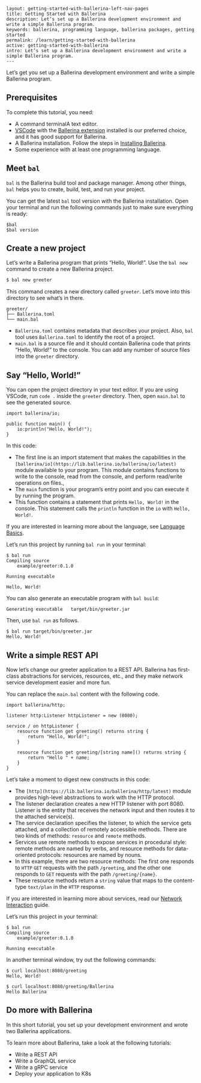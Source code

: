 ```
layout: getting-started-with-ballerina-left-nav-pages
title: Getting Started with Ballerina
description: Let’s set up a Ballerina development environment and write a simple Ballerina program.
keywords: ballerina, programming language, ballerina packages, getting started
permalink: /learn/getting-started-with-ballerina
active: getting-started-with-ballerina
intro: Let’s set up a Ballerina development environment and write a simple Ballerina program.
---
```

Let’s get you set up a Ballerina development environment and write a simple Ballerina program.

## Prerequisites

To complete this tutorial, you need:

- A command terminalA text editor.
- [VSCode](https://code.visualstudio.com/) with the [Ballerina extension](https://marketplace.visualstudio.com/items?itemName=WSO2.ballerina) installed is our preferred choice, and it has good support for Ballerina.
- A Ballerina installation. Follow the steps in [Installing Ballerina](https://ballerina.io/learn/installing-ballerina/setting-up-ballerina/).
- Some experience with at least one programming language. 

## Meet `bal`

`bal` is the Ballerina build tool and package manager. Among other things, `bal` helps you to create, build, test, and run your project. 

You can get the latest `bal` tool version with the Ballerina installation. Open your terminal and run the following commands just to make sure everything is ready:

```
$bal
$bal version
```

## Create a new project

Let’s write a Ballerina program that prints “Hello, World!”. Use the `bal new` command to create a new Ballerina project. 

```bash
$ bal new greeter
```

This command creates a new directory called `greeter`. Let’s move into this directory to see what’s in there. 

```
greeter/
├── Ballerina.toml
└── main.bal
```

- `Ballerina.toml` contains metadata that describes your project. Also, `bal` tool uses `Ballerina.toml` to identify the root of a project.
- `main.bal` is a source file and it should contain Ballerina code that prints “Hello, World!” to the console. You can add any number of source files into the `greeter` directory.

## Say “Hello, World!”

You can open the project directory in your text editor. If you are using VSCode, run `code .` inside the `greeter` directory. Then, open `main.bal` to see the generated source.

```ballerina
import ballerina/io;

public function main() {
    io:println("Hello, World!");
}
```

In this code:

- The first line is an import statement that makes the capabilities in the `[ballerina/io](https://lib.ballerina.io/ballerina/io/latest)` module available to your program. This module contains functions to write to the console, read from the console, and perform read/write operations on files.,
- The `main` function is your program’s entry point and you can execute it by running the program. 
- This function contains a statement that prints `Hello, World!` in the console. This statement calls the `println` function in the `io` with `Hello, World!`.

If you are interested in learning more about the language, see [Language Basics](https://ballerina.io/learn/language-basics/). 

Let’s run this project by running `bal run` in your terminal:

```
$ bal run
Compiling source
	example/greeter:0.1.0

Running executable

Hello, World!
```

You can also generate an executable program with `bal build`:

```$ bal buildCompiling source	sameera/greeter:0.1.0
Generating executable	target/bin/greeter.jar
```

Then, use `bal run` as follows.

```
$ bal run target/bin/greeter.jar
Hello, World!
```

## Write a simple REST API

Now let’s change our greeter application to a REST API. Ballerina has first-class abstractions for services, resources, etc., and they make network service development easier and more fun. 

You can replace the `main.bal` content with the following code.

```
import ballerina/http;

listener http:Listener httpListener = new (8080);

service / on httpListener {
    resource function get greeting() returns string { 
        return "Hello, World!"; 
    }

    resource function get greeting/[string name]() returns string { 
        return "Hello " + name; 
    }
}
```

Let’s take a moment to digest new constructs in this code:

- The `[http](https://lib.ballerina.io/ballerina/http/latest)` module provides high-level abstractions to work with the HTTP protocol. 
- The listener declaration creates a new HTTP listener with port 8080. Listener is the entity that receives the network input and then routes it to the attached service(s).
- The service declaration specifies the listener, to which the service gets attached, and a collection of remotely accessible methods. There are two kinds of methods: `resource` and `remote` methods.
- Services use remote methods to expose services in procedural style: remote methods are named by verbs, and resource methods for data-oriented protocols: resources are named by nouns.
- In this example, there are two resource methods: The first one responds to `HTTP` `GET` requests with the path `/greeting`, and the other one responds to `GET` requests with the path `/greeting/{name}`.
- These resource methods return a `string` value that maps to the content-type `text/plan` in the `HTTP` response.



If you are interested in learning more about services, read our [Network Interaction](https://ballerina.io/learn/distinctive-language-features/network-interaction/) guide. 

Let’s run this project in your terminal:

```
$ bal run
Compiling source
	example/greeter:0.1.0

Running executable
```

In another terminal window, try out the following commands:

```
$ curl localhost:8080/greeting
Hello, World!

$ curl localhost:8080/greeting/Ballerina
Hello Ballerina
```

## Do more with Ballerina

In this short tutorial, you set up your development environment and wrote two Ballerina applications.

To learn more about Ballerina, take a look at the following tutorials:

- Write a REST API
- Write a GraphQL service 
- Write a gRPC service 
- Deploy your application to K8s